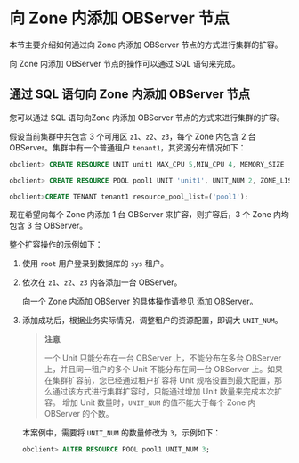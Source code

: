 # 向 Zone 内添加 OBServer 节点

本节主要介绍如何通过向 Zone 内添加 OBServer 节点的方式进行集群的扩容。

向 Zone 内添加 OBServer 节点的操作可以通过 SQL 语句来完成。

## 通过 SQL 语句向 Zone 内添加 OBServer 节点

您可以通过 SQL 语句向Zone 内添加 OBServer 节点的方式来进行集群的扩容。

假设当前集群中共包含 3 个可用区 `z1`、`z2`、`z3`，每个 Zone 内包含 2 台 OBServer。集群中有一个普通租户 `tenant1`，其资源分布情况如下：

```sql
obclient> CREATE RESOURCE UNIT unit1 MAX_CPU 5,MIN_CPU 4, MEMORY_SIZE '36G', MAX_IOPS 1024, MIN_IOPS 1024, IOPS_WEIGHT=0, LOG_DISK_SIZE = '2G';

obclient> CREATE RESOURCE POOL pool1 UNIT 'unit1', UNIT_NUM 2, ZONE_LIST ('z1','z2','z3');

obclient>CREATE TENANT tenant1 resource_pool_list=('pool1');
```

现在希望向每个 Zone 内添加 1 台 OBServer 来扩容，则扩容后，3 个 Zone 内均包含 3 台 OBServer。

整个扩容操作的示例如下：

1. 使用 `root` 用户登录到数据库的 `sys` 租户。

2. 依次在 `z1`、`z2`、`z3` 内各添加一台 OBServer。

   向一个 Zone 内添加 OBServer 的具体操作请参见 [添加 OBServer](../../../../600.basic-database-management/100.manage-clusters/500.manage-observers/100.add-observer-1.md)。

3. 添加成功后，根据业务实际情况，调整租户的资源配置，即调大 `UNIT_NUM`。

   >**注意**
   >
   >一个 Unit 只能分布在一台 OBServer 上，不能分布在多台 OBServer 上，并且同一租户的多个 Unit 不能分布在同一台 OBServer 上。如果在集群扩容前，您已经通过租户扩容将 Unit 规格设置到最大配置，那么通过该方式进行集群扩容时，只能通过增加 Unit 数量来完成本次扩容。 增加 Unit 数量时，`UNIT_NUM` 的值不能大于每个 Zone 内 OBServer 的个数。

   本案例中，需要将 `UNIT_NUM` 的数量修改为 `3`，示例如下：

   ```sql
   obclient> ALTER RESOURCE POOL pool1 UNIT_NUM 3; 
   ```
